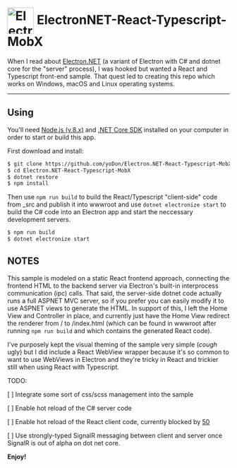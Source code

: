 # <img src="https://cloud.githubusercontent.com/assets/378023/15172388/b2b81950-1790-11e6-9a7c-ccc39912bb3a.png" width="60px" align="center" alt="ElectronNET-React-Typescript-MobX"> ElectronNET-React-Typescript-MobX  
  
When I read about [Electron.NET](https://github.com/ElectronNET/Electron.NET) (a variant of Electron with C# and dotnet core for the "server" process), I was hooked but wanted a React and Typescript front-end sample. That quest led to creating this repo which works on Windows, macOS and Linux operating systems.

---  
  
## Using
  
You'll need [Node.js (v.8.x)](https://nodejs.org) and [.NET Core SDK](https://www.microsoft.com/net/download/core) installed on your computer in order to start or build this app.

First download and install:

```bash
$ git clone https://github.com/yoDon/Electron.NET-React-Typescript-MobX.git
$ cd Electron.NET-React-Typescript-MobX
$ dotnet restore
$ npm install
```

Then use ```npm run build``` to build the React/Typescript "client-side" code from _src and publish it into wwwroot and use ```dotnet electronize start``` to build the C# code into an Electron app and start the neccessary development servers.

```bash
$ npm run build
$ dotnet electronize start
```

## NOTES

This sample is modeled on a static React frontend approach, connecting the frontend HTML to the backend server via Electron's built-in interprocess communication (ipc) calls. That said, the server-side dotnet code actually runs a full ASPNET MVC server, so if you prefer you can easily modify it to use ASPNET views to generate the HTML. In support of this, I left the Home View and Controller in place, and currently just have the Home View redirect the renderer from / to /index.html (which can be found in wwwroot after running ```npm run build``` and which contains the generated React code).

I've purposely kept the visual theming of the sample very simple (*cough* ugly) but I did include a React WebView wrapper because it's so common to want to use WebViews in Electron and they're tricky in React and trickier still when using React with Typescript.

TODO: 

[ ] Integrate some sort of css/scss management into the sample

[ ] Enable hot reload of the C# server code

[ ] Enable hot reload of the React client code, currently blocked by [50](https://github.com/Microsoft/TypeScript-React-Starter/issues/50)

[ ] Use strongly-typed SignalR messaging between client and server once SignalR is out of alpha on dot net core.

**Enjoy!**